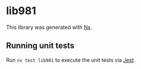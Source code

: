 # lib981

This library was generated with [Nx](https://nx.dev).

## Running unit tests

Run `nx test lib981` to execute the unit tests via [Jest](https://jestjs.io).
